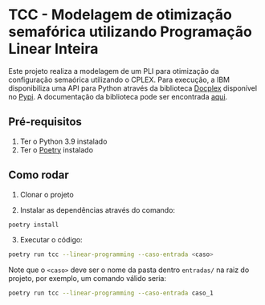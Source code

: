 # TCC - Modelagem de otimização semafórica utilizando Programação Linear Inteira

Este projeto realiza a modelagem de um PLI para otimização da configuração semaórica utilizando o CPLEX. Para execução, a IBM disponibiliza uma API para Python através da biblioteca [Docplex](https://www.ibm.com/docs/en/icos/12.9.0?topic=docplex-python-modeling-api) disponível no [Pypi](https://pypi.org/project/docplex/). A documentação da biblioteca pode ser encontrada [aqui](https://ibmdecisionoptimization.github.io/docplex-doc/mp/docplex.mp.model.html).

## Pré-requisitos

1. Ter o Python 3.9 instalado
2. Ter o [Poetry](https://python-poetry.org/) instalado


## Como rodar

1. Clonar o projeto

2. Instalar as dependências através do comando:

```bash
poetry install
```

3. Executar o código:

```bash
poetry run tcc --linear-programming --caso-entrada <caso>
```

Note que o `<caso>` deve ser o nome da pasta dentro `entradas/` na raiz do projeto, por exemplo, um comando válido seria:

```bash
poetry run tcc --linear-programming --caso-entrada caso_1
```

